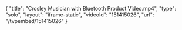 {
    "title": "Crosley Musician with Bluetooth Product Video.mp4",
    "type": "solo",
    "layout": "iframe-static",
    "videoId": "151415026",
    "url": "\/tvpembed\/151415026"
}